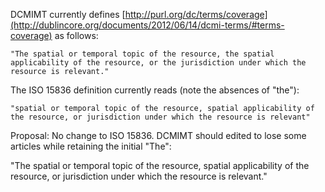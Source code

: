 DCMIMT currently defines [http://purl.org/dc/terms/coverage](http://dublincore.org/documents/2012/06/14/dcmi-terms/#terms-coverage) as follows:

    "The spatial or temporal topic of the resource, the spatial
    applicability of the resource, or the jurisdiction under which the
    resource is relevant."

The ISO 15836 definition currently reads (note the absences of "the"): 

    "spatial or temporal topic of the resource, spatial applicability of
    the resource, or jurisdiction under which the resource is relevant"

Proposal: No change to ISO 15836. DCMIMT should edited to lose some articles while retaining the initial "The":

   "The spatial or temporal topic of the resource, spatial applicability of
   the resource, or jurisdiction under which the resource is relevant."

